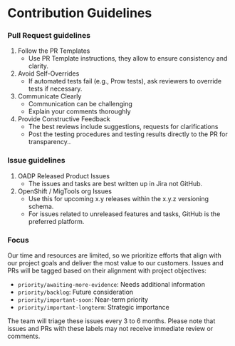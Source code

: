 # Contribution Guidelines

### Pull Request guidelines
1. Follow the PR Templates
   - Use PR Template instructions, they allow to ensure consistency and clarity.
1. Avoid Self-Overrides
   - If automated tests fail (e.g., Prow tests), ask reviewers to override tests if necessary.
1. Communicate Clearly
   - Communication can be challenging
   - Explain your comments thoroughly
1. Provide Constructive Feedback
   - The best reviews include suggestions, requests for clarifications
   - Post the testing procedures and testing results directly to the PR for transparency..

### Issue guidelines
1. OADP Released Product Issues
   - The issues and tasks are best written up in Jira not GitHub.
1. OpenShift / MigTools org Issues
   - Use this for upcoming x.y releases within the x.y.z versioning schema.
   - For issues related to unreleased features and tasks, GitHub is the preferred platform.

### Focus
Our time and resources are limited, so we prioritize efforts that align with our project goals and deliver the most value to our customers. Issues and PRs will be tagged based on their alignment with project objectives:
- `priority/awaiting-more-evidence`: Needs additional information
- `priority/backlog`: Future consideration
- `priority/important-soon`: Near-term priority
- `priority/important-longterm`: Strategic importance

The team will triage these issues every 3 to 6 months. Please note that issues and PRs with these labels may not receive immediate review or comments.